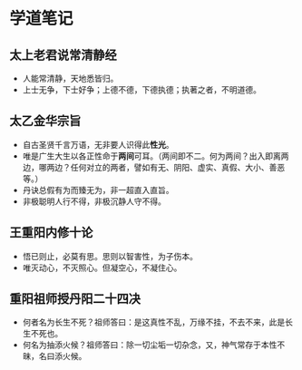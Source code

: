 # 学道笔记

## 太上老君说常清静经

* 人能常清静，天地悉皆归。
* 上士无争，下士好争；上德不德，下德执德；执著之者，不明道德。

## 太乙金华宗旨

* 自古圣贤千言万语，无非要人识得此**性光**。
* 唯是广生大生以各正性命于**两间**可耳。（两间即不二。何为两间？出入即离两边，哪两边？任何对立的两者，譬如有无、阴阳、虚实、真假、大小、善恶等。）
* 丹诀总假有为而臻无为，非一超直入直旨。
* 非极聪明人行不得，非极沉静人守不得。

## 王重阳内修十论

* 悟已则止，必莫有思。思则以智害性，为子伤本。
* 唯灭动心，不灭照心。但凝空心，不凝住心。

## 重阳祖师授丹阳二十四决

* 何者名为长生不死？祖师答曰：是这真性不乱，万缘不挂，不去不来，此是长生不死也。
* 何名为抽添火候？祖师答曰：除一切尘垢一切杂念，又，神气常存于本性不昧，名曰添火候。
